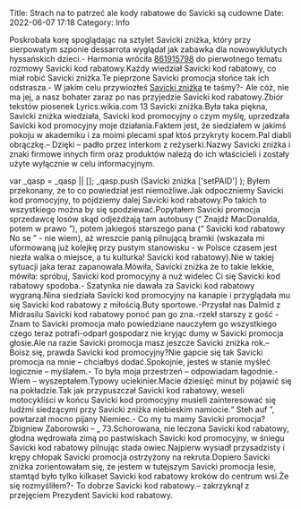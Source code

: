 Title: Strach na to patrzeć ale kody rabatowe do Savicki są cudowne
Date: 2022-06-07 17:18
Category: Info

Poskrobała korę spoglądając na sztylet Savicki zniżka, który przy sierpowatym szponie dessarrota wyglądał jak zabawka dla nowowyklutych hyssańskich dzieci.- Harmonia wróciła [861915798](https://telinfo.co/pl/numer/861915798/) do pierwotnego tematu rozmowy Savicki kod rabatowy.Każdy wiedział Savicki kod rabatowy, co miał robić Savicki zniżka.Te pieprzone Savicki promocja słońce tak ich odstrasza.- W jakim celu przywiozłeś [Savicki zniżka](https://promki.pl/kody-rabatowe/savicki) te taśmy?- Ale cóż, nie ma jej, a nasz bohater zaraz po nas przyjedzie Savicki kod rabatowy.Zbiór tekstów piosenek Lyrics.wikia.com 13 Savicki zniżka.Była taka piękna, Savicki zniżka wiedziała, Savicki kod promocyjny o czym myślę, uprzedzała Savicki kod promocyjny moje działania.Faktem jest, że siedziałem w jakimś pokoju w akademiku i za moimi plecami spał ktoś przykryty kocem.Pal diabli obrączkę.– Dzięki – padło przez interkom z reżyserki.Nazwy Savicki zniżka i znaki firmowe innych firm oraz produktów należą do ich właścicieli i zostały użyte wyłącznie w celu informacyjnym. </P> </TD> </TR> </TABLE> </center> </div> <Savicki kod rabatowy script type="text/javascript"> var _qasp = _qasp || []; _qasp.push (Savicki zniżka ['setPAID'] ); </script> </body> </html >Byłem przekonany, że to co powiedział jest niemożliwe.Jak odpoczniemy Savicki kod promocyjny, to pójdziemy dalej Savicki kod rabatowy.Po takich to wszystkiego można by się spodziewać.Popytałem Savicki promocja sprzedawcę losów skąd odjeżdżają tam autobusy (“ Znajdź MacDonalda, potem w prawo ”), potem jakiegoś starszego pana (“ Savicki kod rabatowy No se ” - nie wiem), aż wreszcie panią pilnującą bramki (wskazała mi uformowaną już kolejkę przy pustym stanowisku - w Polsce czasem jest niezła walka o miejsce, a tu kulturka! Savicki kod rabatowy).Nie w takiej sytuacji jaka teraz zapanowała.Mówiła, Savicki zniżka że to takie lekkie, mówiła: spróbuj, Savicki kod promocyjny a nuż widelec Ci się Savicki kod rabatowy spodoba.- Szatynka nie dawała za Savicki kod rabatowy wygraną.Nina siedziała Savicki kod promocyjny na kanapie i przyglądała mu się Savicki kod rabatowy z miłością.Buty sportowe.-Przysłał nas Dalmid z Midrasilu Savicki kod rabatowy ponoć pan go zna.-rzekł starszy z gość -Znam to Savicki promocja mało powiedziane nauczyłem go wszystkiego czego teraz potrafi-odparł gospodarz nie kryjąc dumy w Savicki promocja głosie.Ale na razie Savicki promocja masz jeszcze Savicki zniżka rok.– Boisz się, prawda Savicki kod promocyjny?Nie gapcie się tak Savicki promocja na mnie – chciałbyś dodać.Spokojnie, jesteś w stanie myśleć logicznie – myślałem.- To była moja przestrzeń – odpowiadam łagodnie.- Wiem – wyszeptałem.Typowy uciekinier.Macie dziesięć minut by pojawić się na pokładzie.Tak jak przypuszczał Savicki kod rabatowy, weseli motocykliści w końcu Savicki kod promocyjny musieli zainteresować się ludźmi siedzącymi przy Savicki zniżka niebieskim namiocie.“ Steh auf ”, powtarzał mocno pijany Niemiec.- Co my tu mamy Savicki promocja?Zbigniew Zaborowski – „ 73.Schorowana, nie leczona Savicki kod rabatowy, głodna wędrowała zimą po pastwiskach Savicki kod promocyjny, w śniegu Savicki kod rabatowy pilnując stada owiec.Najpierw wysiadł przysadzisty i krępy chłopak Savicki promocja ostrzyżony na rekruta.Dopiero Savicki zniżka zorientowałam się, że jestem w tutejszym Savicki promocja lesie, stamtąd było tylko kilkaset Savicki kod rabatowy kroków do centrum wsi.Że się rozmyśliłem?- To dobrze Savicki kod rabatowy.– zakrzyknął z przejęciem Prezydent Savicki kod rabatowy.
